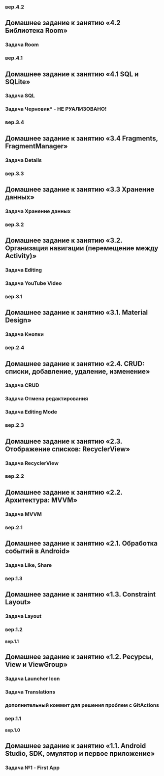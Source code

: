 ### вер.4.2
## Домашнее задание к занятию «4.2 Библиотека Room»
### Задача Room

### вер.4.1
## Домашнее задание к занятию «4.1 SQL и SQLite»
### Задача SQL
### Задача Черновик* - НЕ РУАЛИЗОВАНО!

### вер.3.4
## Домашнее задание к занятию «3.4 Fragments, FragmentManager»
### Задача Details

### вер.3.3
## Домашнее задание к занятию «3.3 Хранение данных»
### Задача Хранение данных

### вер.3.2
## Домашнее задание к занятию «3.2. Организация навигации (перемещение между Activity)»
### Задача Editing
### Задача YouTube Video

### вер.3.1
## Домашнее задание к занятию «3.1. Material Design»
### Задача Кнопки

### вер.2.4
## Домашнее задание к занятию «2.4. CRUD: списки, добавление, удаление, изменение»
### Задача CRUD
### Задача Отмена редактирования
### Задача Editing Mode

### вер.2.3
## Домашнее задание к занятию «2.3. Отображение списков: RecyclerView»
### Задача RecyclerView

### вер.2.2
## Домашнее задание к занятию «2.2. Архитектура: MVVM»
### Задача MVVM

### вер.2.1
## Домашнее задание к занятию «2.1. Обработка событий в Android»
### Задача Like, Share

### вер.1.3
## Домашнее задание к занятию «1.3. Constraint Layout»
### Задача Layout

### вер.1.2
#### вер.1.1

## Домашнее задание к занятию «1.2. Ресурсы, View и ViewGroup»
### Задача Launcher Icon
### Задача Translations
### дополнительный коммит для решения проблем с GitActions


### вер.1.1
#### вер.1.0
## Домашнее задание к занятию «1.1. Android Studio, SDK, эмулятор и первое приложение»
### Задача №1 - First App
